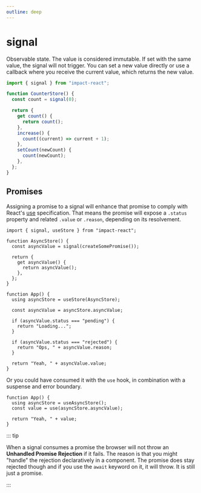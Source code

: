```yaml
---
outline: deep
---
```


# signal

Observable state. The value is considered immutable. If set with the same value, the signal will not trigger. You can set a new value directly or use a callback where you receive the current value, which returns the new value.

```ts
import { signal } from "impact-react";

function CounterStore() {
  const count = signal(0);

  return {
    get count() {
      return count();
    },
    increase() {
      count((current) => current + 1);
    },
    setCount(newCount) {
      count(newCount);
    },
  };
}
```

## Promises

Assigning a promise to a signal will enhance that promise to comply with React's [use](https://react.dev/reference/react/use) specification. That means the promise will expose a `.status` property and related `.value` or `.reason`, depending on its resolvement.

```tsx
import { signal, useStore } from "impact-react";

function AsyncStore() {
  const asyncValue = signal(createSomePromise());

  return {
    get asyncValue() {
      return asyncValue();
    },
  };
}

function App() {
  using asyncStore = useStore(AsyncStore);

  const asyncValue = asyncStore.asyncValue;

  if (asyncValue.status === "pending") {
    return "Loading...";
  }

  if (asyncValue.status === "rejected") {
    return "Ops, " + asyncValue.reason;
  }

  return "Yeah, " + asyncValue.value;
}
```

Or you could have consumed it with the `use` hook, in combination with a suspense and error boundary.

```tsx
function App() {
  using asyncStore = useAsyncStore();
  const value = use(asyncStore.asyncValue);

  return "Yeah, " + value;
}
```

::: tip

When a signal consumes a promise the browser will not throw an **Unhandled Promise Rejection** if it fails. The reason is that you might "handle" the rejection declaratively in a component. The promise does stay rejected though and if you use the `await` keyword on it, it will throw. It is still just a promise.

:::
